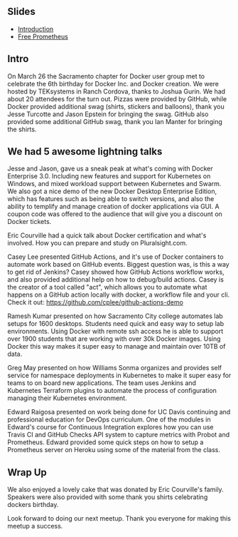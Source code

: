 ## Slides
- [Introduction](https://github.com/Docker-Sacramento/meetups/blob/master/docs/2019/march/Docker%20Sacramento%20Meetup%20March%2026th%2C%202019.pdf)
- [Free Prometheus](https://github.com/Docker-Sacramento/meetups/blob/master/docs/2019/march/Docker%20Containers%20on%20Heroku%20Lightning%20Talk.pdf)

## Intro

On March 26 the Sacramento chapter for Docker user group met to celebrate the 6th birthday for Docker Inc. and Docker creation. We were hosted by TEKsystems in Ranch Cordova, thanks to Joshua Gurin. We had about 20 attendees for the turn out. Pizzas were provided by GitHub, while Docker provided additional swag (shirts, stickers and balloons), thank you Jesse Turcotte and Jason Epstein for bringing the swag. GitHub also provided some additional GitHub swag, thank you Ian Manter for bringing the shirts. 

## We had 5 awesome lightning talks

Jesse and Jason, gave us a sneak peak at what's coming with Docker Enterprise 3.0. Including new features and support for Kubernetes on Windows, and mixed workload support between Kubernetes and Swarm. We also got a nice demo of the new Docker Desktop Enterprise Edition, which has features such as being able to switch versions, and also the ability to templify and manage creation of docker applications via GUI. A coupon code was offered to the audience that will give you a discount on Docker tickets. 

Eric Courville had a quick talk about Docker certification and what's involved. How you can prepare and study on Pluralsight.com.

Casey Lee presented GitHub Actions, and it's use of Docker containers to automate work based on GitHub events. Biggest question was, is this a way to get rid of Jenkins? Casey showed how GitHub Actions workflow works, and also provided additional help on how to debug/build actions. Casey is the creator of a tool called "act", which allows you to automate what happens on a GitHub action locally with docker, a workflow file and your cli. Check it out: https://github.com/cplee/github-actions-demo

Ramesh Kumar presented on how Sacramento City college automates lab setups for 1600 desktops. Students need quick and easy way to setup lab environments. Using Docker with remote ssh access he is able to support over 1900 students that are working with over 30k Docker images. Using Docker this way makes it super easy to manage and maintain over 10TB of data. 

Greg May presented on how Williams Sonma organizes and provides self service for namespace deployments in Kubernetes to make it super easy for teams to on board new applications. The team uses Jenkins and Kubernetes Terraform plugins to automate the process of configuration managing their Kubernetes environment. 

Edward Raigosa presented on work being done for UC Davis continuing and professional education for DevOps curriculum. One of the modules in Edward's course for Continuous Integration explores how you can use Travis CI and GitHub Checks API system to capture metrics with Probot and Prometheus. Edward provided some quick steps on how to setup a Prometheus server on Heroku using some of the material from the class. 

## Wrap Up

We also enjoyed a lovely cake that was donated by Eric Courville's family. Speakers were also provided with some thank you shirts celebrating dockers birthday.

Look forward to doing our next meetup. Thank you everyone for making this meetup a success.
